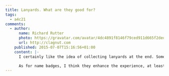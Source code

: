 ```yaml
---
title: Lanyards. What are they good for?
tags:
  - a4c21
comments:
  - author:
      name: Richard Rutter
      photo: https://gravatar.com/avatar/4dc4891f8146f79ced911d665f2dedef
      url: http://clagnut.com
    published: 2015-07-07T15:16:56+01:00
    content: |-
      I certainly like the idea of collecting lanyards at the end. Something we should definitely do at Clearleft’s conferences, especially as the lanyards are usually branded ‘Clearleft’ (although sponsorship is available :-)

      As for name badges, I think they enhance the experience, at least if they are designed so that you can read people’s names without getting accidentally intimate. I like to remember who I’m talking to – I don’t have the best memory when it comes to matching names to faces.
---
```

